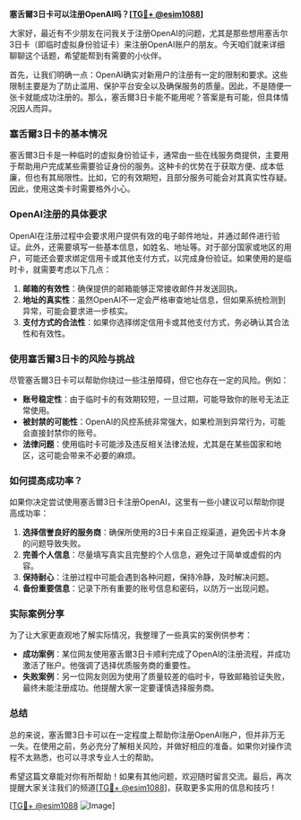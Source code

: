 **塞舌爾3日卡可以注册OpenAI吗？[[TG💪+ @esim1088](https://t.me/s/esim1088)]**

大家好，最近有不少朋友在问我关于注册OpenAI的问题，尤其是那些想用塞舌尔3日卡（即临时虚拟身份验证卡）来注册OpenAI账户的朋友。今天咱们就来详细聊聊这个话题，希望能帮到有需要的小伙伴。

首先，让我们明确一点：OpenAI确实对新用户的注册有一定的限制和要求。这些限制主要是为了防止滥用、保护平台安全以及确保服务的质量。因此，不是随便一张卡就能成功注册的。那么，塞舌爾3日卡能不能用呢？答案是有可能，但具体情况因人而异。

### 塞舌爾3日卡的基本情况

塞舌爾3日卡是一种临时的虚拟身份验证卡，通常由一些在线服务商提供，主要用于帮助用户完成某些需要验证身份的服务。这种卡的优势在于获取方便、成本低廉，但也有其局限性。比如，它的有效期短，且部分服务可能会对其真实性存疑。因此，使用这类卡时需要格外小心。

### OpenAI注册的具体要求

OpenAI在注册过程中会要求用户提供有效的电子邮件地址，并通过邮件进行验证。此外，还需要填写一些基本信息，如姓名、地址等。对于部分国家或地区的用户，可能还会要求绑定信用卡或其他支付方式，以完成身份验证。如果使用的是临时卡，就需要考虑以下几点：

1. **邮箱的有效性**：确保提供的邮箱能够正常接收邮件并发送回执。
2. **地址的真实性**：虽然OpenAI不一定会严格审查地址信息，但如果系统检测到异常，可能会要求进一步核实。
3. **支付方式的合法性**：如果你选择绑定信用卡或其他支付方式，务必确认其合法性和有效性。

### 使用塞舌爾3日卡的风险与挑战

尽管塞舌爾3日卡可以帮助你绕过一些注册障碍，但它也存在一定的风险。例如：

- **账号稳定性**：由于临时卡的有效期较短，一旦过期，可能导致你的账号无法正常使用。
- **被封禁的可能性**：OpenAI的风控系统非常强大，如果检测到异常行为，可能会直接封禁你的账号。
- **法律问题**：使用临时卡可能涉及违反相关法律法规，尤其是在某些国家和地区，这可能会带来不必要的麻烦。

### 如何提高成功率？

如果你决定尝试使用塞舌爾3日卡注册OpenAI，这里有一些小建议可以帮助你提高成功率：

1. **选择信誉良好的服务商**：确保所使用的3日卡来自正规渠道，避免因卡片本身的问题导致失败。
2. **完善个人信息**：尽量填写真实且完整的个人信息，避免过于简单或虚假的内容。
3. **保持耐心**：注册过程中可能会遇到各种问题，保持冷静，及时解决问题。
4. **备份重要信息**：记录下所有重要的账号信息和密码，以防万一出现问题。

### 实际案例分享

为了让大家更直观地了解实际情况，我整理了一些真实的案例供参考：

- **成功案例**：某位网友使用塞舌爾3日卡顺利完成了OpenAI的注册流程，并成功激活了账户。他强调了选择优质服务商的重要性。
- **失败案例**：另一位网友则因为使用了质量较差的临时卡，导致邮箱验证失败，最终未能注册成功。他提醒大家一定要谨慎选择服务商。

### 总结

总的来说，塞舌爾3日卡可以在一定程度上帮助你注册OpenAI账户，但并非万无一失。在使用之前，务必充分了解相关风险，并做好相应的准备。如果你对操作流程不太熟悉，也可以寻求专业人士的帮助。

希望这篇文章能对你有所帮助！如果有其他问题，欢迎随时留言交流。最后，再次提醒大家关注我们的频道[[TG💪+ @esim1088](https://t.me/s/esim1088)]，获取更多实用的信息和技巧！

[[TG💪+ @esim1088](https://t.me/s/esim1088) ![Image](https://i.postimg.cc/4NQfJmqS/Snipaste-2025-05-13-00-14-12.png)]